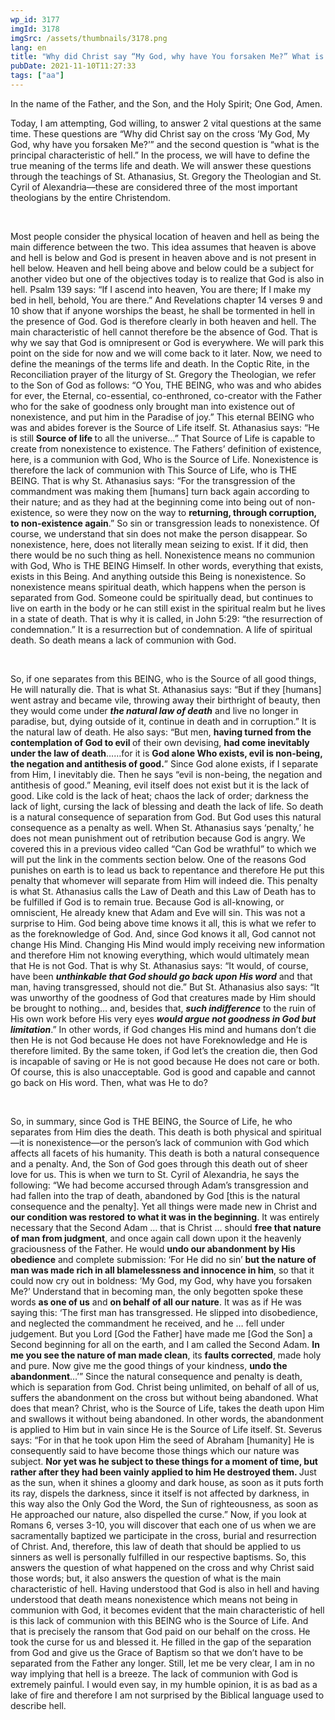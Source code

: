 ```yaml
---
wp_id: 3177
imgId: 3178
imgSrc: /assets/thumbnails/3178.png
lang: en
title: "Why did Christ say “My God, why have You forsaken Me?” What is hell?(revisited)by Fr. Gabriel Wissa"
pubDate: 2021-11-10T11:27:33
tags: ["aa"]
---
```

<!-- page: 6 -->

<p>In the name of the Father, and the Son, and the Holy Spirit; One God, Amen.</p>
<p><span data-contrast="auto">Today, I am attempting, God willing, to answer 2 vital questions at the same time. These questions are “Why did Christ say on the cross ‘My God, My God, why have you forsaken Me?’” and the second question is “what is the principal characteristic of hell.” In the process, we will have to define the true meaning of the terms life and death. We will answer these questions through the teachings of St. Athanasius, St. Gregory the Theologian and St. Cyril of Alexandria—these are considered three of the most important theologians by the entire Christendom.</span><span data-ccp-props="{&quot;201341983&quot;:0,&quot;335559739&quot;:200,&quot;335559740&quot;:276}"> </span></p>
<p><span data-ccp-props="{&quot;201341983&quot;:0,&quot;335559739&quot;:200,&quot;335559740&quot;:276}"> </span></p>
<p><span data-contrast="auto">Most people consider the physical location of heaven and hell as being the main difference between the two. This idea assumes that heaven is above and hell is below and God is present in heaven above and is not present in hell below. Heaven and hell being above and below could be a subject for another video but one of the objectives today is to realize that God is also in hell. Psalm 139 says: “</span><span data-contrast="auto">If I ascend into heaven, You are there; If I make my bed in hell, behold, You are there.” And Revelations chapter 14 verses 9 and 10 show that if anyone worships the beast, he shall be tormented in hell in the presence of God. </span><span data-contrast="auto">God is therefore clearly in both heaven and hell. The main characteristic of hell cannot therefore be the absence of God. That is why we say that God is omnipresent or God is everywhere. We will park this point on the side for now and we will come back to it later. Now, we need to define the meanings of the terms life and death. In the Coptic Rite, in the Reconciliation prayer of the liturgy of St. Gregory the Theologian, we refer to the Son of God as follows: “</span><span data-contrast="auto">O You, THE BEING, who was and who abides for ever, the Eternal, co-essential, co-enthroned, co-creator with the Father who for the sake of goodness only brought man into existence out of nonexistence, and put him in the Paradise of joy.” This eternal BEING who was and abides forever is the Source of Life itself. St. Athanasius says: “</span><span data-contrast="auto">He is still </span><b><span data-contrast="auto">Source of life </span></b><span data-contrast="auto">to all the universe…” That Source of Life is capable to create from nonexistence to existence. The Fathers’ definition of existence, here, is a communion with God, Who is the Source of Life. Nonexistence is therefore the lack of communion with This Source of Life, who is THE BEING. That is why St. Athanasius says: “</span><span data-contrast="auto">For the transgression </span><span data-contrast="auto">of the commandment was making them [humans] turn back again according to their nature; and as they had at the beginning come into being out of non-existence, so were they now on the way to </span><b><span data-contrast="auto">returning, through corruption, to non-existence again</span></b><span data-contrast="auto">.” So sin or transgression leads to nonexistence. Of course, we understand that sin does not make the person disappear. So nonexistence, here, does not literally mean seizing to exist. If it did, then there would be no such thing as hell. Nonexistence means no communion with God, Who is THE BEING Himself. In other words, everything that exists, exists in this Being. And anything outside this Being is nonexistence. So nonexistence means spiritual death, which happens when the person is separated from God. Someone could be spiritually dead, but continues to live on earth in the body or he can still exist in the spiritual realm but he lives in a state of death. That is why it is called, in John 5:29: “the resurrection of condemnation.” It is a resurrection but of condemnation. A life of spiritual death. So death means a lack of communion with God. </span><span data-ccp-props="{&quot;201341983&quot;:0,&quot;335559739&quot;:200,&quot;335559740&quot;:276}"> </span></p>
<p><span data-ccp-props="{&quot;201341983&quot;:0,&quot;335559739&quot;:200,&quot;335559740&quot;:276}"> </span></p>
<p><span data-contrast="auto">So, if one separates from this BEING, who is the Source of all good things, He will naturally die. That is what St. Athanasius says: “But if they [humans] went astray and became vile, throwing away their birthright of beauty, then they would come under </span><b><i><span data-contrast="auto">the natural law of death</span></i></b><span data-contrast="auto"> and live no longer in paradise, but, dying outside of it, continue in death and in corruption.” It is the natural law of death. He also says: “But men, </span><b><span data-contrast="auto">having turned from the contemplation of God to evil </span></b><span data-contrast="auto">of their own devising, </span><b><span data-contrast="auto">had come </span></b><b><span data-contrast="auto">inevitably</span></b><b><span data-contrast="auto"> under the law of death</span></b><span data-contrast="auto">…</span><span data-contrast="auto">…</span><span data-contrast="auto">for it is </span><b><span data-contrast="auto">God alone Who exists, evil is non-being, the negation and antithesis of good.</span></b><span data-contrast="auto">” Since God alone exists, if I separate from Him, I inevitably die. Then he says “evil is non-being, the negation and antithesis of good.” Meaning, evil itself does not exist but it is the lack of good. Like cold is the lack of heat; chaos the lack of order; darkness the lack of light, cursing the lack of blessing and death the lack of life. So death is a natural consequence of separation from God. But God uses this natural consequence as a penalty as well. When St. Athanasius says ‘penalty,’ he does not mean punishment out of retribution because God is angry. We covered this in a previous video called “Can God be wrathful” to which we will put the link in the comments section below. One of the reasons God punishes on earth is to lead us back to repentance and therefore He put this penalty that whomever will separate from Him will indeed die. This penalty is what St. Athanasius calls the Law of Death and this Law of Death has to be fulfilled if God is to remain true. Because God is all-knowing, or omniscient, He already knew that Adam and Eve will sin. This was not a surprise to Him. God being above time knows it all, this is what we refer to as the foreknowledge of God. And, since God knows it all, God cannot not change His Mind. Changing His Mind would imply receiving new information and therefore Him not knowing everything, which would ultimately mean that He is not God. That is why St. Athanasius says: “It would, of course, have been </span><b><i><span data-contrast="auto">unthinkable that God should go back upon His word</span></i></b><span data-contrast="auto"> and that man, having transgressed, should not die.” But St. Athanasius also says: “It was unworthy of the goodness of God that creatures made by Him should be brought to nothing… and, besides that, </span><b><i><span data-contrast="auto">such indifference</span></i></b><span data-contrast="auto"> to the ruin of His own work before His very eyes </span><b><i><span data-contrast="auto">would argue not goodness in God but limitation</span></i></b><span data-contrast="auto">.” In other words, if God changes His mind and humans don’t die then He is not God because He does not have Foreknowledge and He is therefore limited. By the same token, if God let’s the creation die, then God is incapable of saving or He is not good because He does not care or both. Of course, this is also unacceptable. God is good and capable and cannot go back on His word. Then, what was He to do?</span><span data-ccp-props="{&quot;201341983&quot;:0,&quot;335559739&quot;:200,&quot;335559740&quot;:276}"> </span></p>
<p><span data-ccp-props="{&quot;201341983&quot;:0,&quot;335559739&quot;:200,&quot;335559740&quot;:276}"> </span></p>
<p><span data-contrast="auto">So, in summary, since God is THE BEING, the Source of Life, he who separates from Him dies the death. This death is both physical and spiritual—it is nonexistence—or the person’s lack of communion with God which affects all facets of his humanity. This death is both a natural consequence and a penalty. And, the Son of God goes through this death out of sheer love for us. This is when we turn to St. Cyril of Alexandria, he says the following: “We had become accursed through Adam’s transgression and had fallen into the trap of death, abandoned by God [this is the natural consequence and the penalty]. Yet all things were made new in Christ and </span><b><span data-contrast="auto">our condition was restored</span></b> <b><span data-contrast="auto">to what it was in the beginning</span></b><span data-contrast="auto">. It was entirely necessary that the Second Adam … that is Christ … should </span><b><span data-contrast="auto">free that nature of man from judgment</span></b><span data-contrast="auto">, and once again call down upon it the heavenly graciousness of the Father. He would </span><b><span data-contrast="auto">undo our abandonment by His obedience</span></b><span data-contrast="auto"> and complete submission: ‘For He did no sin’ </span><b><span data-contrast="auto">but the nature of man was made rich in all blamelessness and innocence in him</span></b><span data-contrast="auto">, so that it could now cry out in boldness: ‘My God, my God, why have you forsaken Me?’ Understand that in becoming man, the only begotten spoke these words </span><b><span data-contrast="auto">as one of us</span></b><span data-contrast="auto"> and </span><b><span data-contrast="auto">on behalf of all our nature</span></b><span data-contrast="auto">. It was as if He was saying this: ‘The first man has transgressed. He slipped into disobedience, and neglected the commandment he received, and he … fell under judgement. But you Lord [God the Father] have made me [God the Son] a Second beginning for all on the earth, and I am called the Second Adam. </span><b><span data-contrast="auto">In me you see the nature of man made clean</span></b><span data-contrast="auto">, its </span><b><span data-contrast="auto">faults corrected</span></b><span data-contrast="auto">, made holy and pure. Now give me the good things of your kindness, </span><b><span data-contrast="auto">undo the abandonment</span></b><span data-contrast="auto">…’” Since the natural consequence and penalty is death, which is separation from God. Christ being unlimited, on behalf of all of us, suffers the abandonment on the cross but without being abandoned. What does that mean? Christ, who is the Source of Life, takes the death upon Him and swallows it without being abandoned. In other words, the abandonment is applied to Him but in vain since He is the Source of Life itself. St. Severus says: “For in that he took upon Him the seed of Abraham [humanity] He is consequently said to have become those things which our nature was subject. </span><b><span data-contrast="auto">Nor yet was he subject to these things for a moment of time, but rather after they had been vainly applied to him He destroyed them. </span></b><span data-contrast="auto">Just as the sun, when it shines a gloomy and dark house, as soon as it puts forth its ray, dispels the darkness, since it itself is not affected by darkness, in this way also the Only God the Word, the Sun of righteousness, as soon as He approached our nature, also dispelled the curse.” Now, if you look at Romans 6, verses 3-10, you will discover that each one of us when we are sacramentally baptized we participate in the cross, burial and resurrection of Christ. And, therefore, this law of death that should be applied to us sinners as well is personally fulfilled in our respective baptisms. So, this answers the question of what happened on the cross and why Christ said those words; but, it also answers the question of what is the main characteristic of hell. Having understood that God is also in hell and having understood that death means nonexistence which means not being in communion with God, it becomes evident that the main characteristic of hell is this lack of communion with this BEING who is the Source of Life. And that is precisely the ransom that God paid on our behalf on the cross. He took the curse for us and blessed it. He filled in the gap of the separation from God and give us the Grace of Baptism so that we don’t have to be separated from the Father any longer. Still, let me be very clear, I am in no way implying that hell is a breeze. The lack of communion with God is extremely painful. I would even say, in my humble opinion, it is as bad as a lake of fire and therefore I am not surprised by the Biblical language used to describe hell.  </span><span data-ccp-props="{&quot;201341983&quot;:0,&quot;335559739&quot;:200,&quot;335559740&quot;:276}"> </span></p>
<p>&nbsp;</p>
<p><span data-ccp-props="{&quot;201341983&quot;:0,&quot;335559739&quot;:200,&quot;335559740&quot;:276}" data-wac-het="1"> </span></p>
<p><span data-ccp-props="{&quot;201341983&quot;:0,&quot;335559739&quot;:200,&quot;335559740&quot;:276}" data-wac-het="1"> </span></p>
